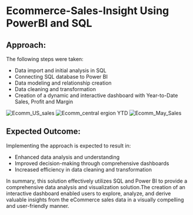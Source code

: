 # Ecommerce-Sales-Insight Using PowerBI and SQL
## Approach:

The following steps were taken:

*  Data import and initial analysis in SQL
* Connecting SQL database to Power BI
*  Data modeling and relationship creation
*  Data cleaning and transformation
*  Creation of a dynamic and interactive dashboard with Year-to-Date Sales, Profit and Margin

![Ecomm_US_sales](https://github.com/Ace-D-Portgas/Ecommerce-sales-insight/assets/99204297/9e0ad78d-b016-4279-b39c-8b7983e3a8bd)
![Ecomm_central ergion YTD](https://github.com/Ace-D-Portgas/Ecommerce-sales-insight/assets/99204297/63069871-864d-48c6-b828-2716d3049d94)
![Ecomm_May_Sales](https://github.com/Ace-D-Portgas/Ecommerce-sales-insight/assets/99204297/1a686e14-68fd-4ada-b8f3-c5f99de67780)


## Expected Outcome:
Implementing the approach is expected to result in:
 * Enhanced data analysis and understanding
 * Improved decision-making through comprehensive dashboards
 * Increased efficiency in data cleaning and transformation
   


In summary, this solution effectively utilizes SQL and Power BI to provide a comprehensive data analysis and visualization solution.The creation of an interactive dashboard enabled users to explore, analyze, and derive valuable insights from the eCommerce sales data in a visually compelling and user-friendly manner.
